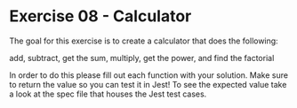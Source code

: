 # Exercise 08 - Calculator

The goal for this exercise is to create a calculator that does the following:

add, subtract, get the sum, multiply, get the power, and find the factorial

In order to do this please fill out each function with your solution.
Make sure to return the value so you can test it in Jest! To see the expected value
take a look at the spec file that houses the Jest test cases.
